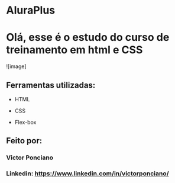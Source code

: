 # AluraPlus

# Olá, esse é o estudo do curso de treinamento em html e CSS

![image]

## Ferramentas utilizadas:

* HTML

* CSS

* Flex-box

## Feito por:

### Victor Ponciano

### Linkedin: https://www.linkedin.com/in/victorponciano/
